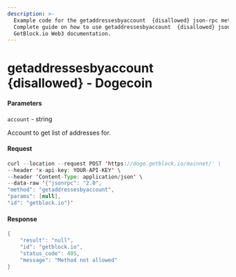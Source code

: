 ```yaml
---
description: >-
  Example code for the getaddressesbyaccount  {disallowed} json-rpc method.
  Сomplete guide on how to use getaddressesbyaccount  {disallowed} json-rpc in
  GetBlock.io Web3 documentation.
---
```


# getaddressesbyaccount {disallowed} - Dogecoin

#### Parameters

`account` - string

Account to get list of addresses for.

#### Request

```java
curl --location --request POST 'https://doge.getblock.io/mainnet/' \
--header 'x-api-key: YOUR-API-KEY' \
--header 'Content-Type: application/json' \
--data-raw '{"jsonrpc": "2.0",
"method": "getaddressesbyaccount",
"params": [null],
"id": "getblock.io"}'
```

#### Response

```java
{
    "result": "null",
    "id": "getblock.io",
    "status_code": 405,
    "message": "Method not allowed"
}
```
